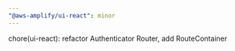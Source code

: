 ```yaml
---
"@aws-amplify/ui-react": minor
---
```


chore(ui-react): refactor Authenticator Router, add RouteContainer
